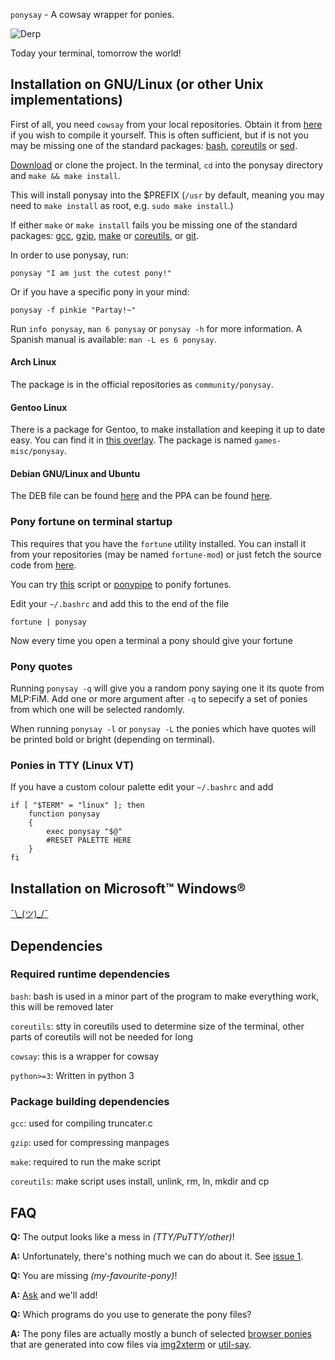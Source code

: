`ponysay` - A cowsay wrapper for ponies.

![Derp](http://i.imgur.com/xOJbE.png)

Today your terminal, tomorrow the world!


Installation on GNU/Linux (or other Unix implementations)
---------------------------------------------------------

First of all, you need `cowsay` from your local repositories.
Obtain it from [here](http://www.nog.net/~tony/warez) if you wish to compile it yourself.
This is often sufficient, but if is not you may be missing one of the standard packages: [bash](ftp://ftp.gnu.org/gnu/bash/), [coreutils](ftp://ftp.gnu.org/gnu/coreutils/) or [sed](ftp://ftp.gnu.org/gnu/sed/).

[Download](/erkin/ponysay/downloads) or clone the project.
In the terminal, `cd` into the ponysay directory and `make && make install`.

This will install ponysay into the $PREFIX (`/usr` by default, meaning you may need to `make install` as root, e.g. `sudo make install`.)

If either `make` or `make install` fails you be missing one of the standard packages:
[gcc](ftp://ftp.gnu.org/gnu/gcc/), [gzip](ftp://ftp.gnu.org/gnu/gzip/), [make](ftp://ftp.gnu.org/gnu/make/) or [coreutils](ftp://ftp.gnu.org/gnu/coreutils/), or [git](http://git-scm.com/).

In order to use ponysay, run:

    ponysay "I am just the cutest pony!"
    
Or if you have a specific pony in your mind:

    ponysay -f pinkie "Partay!~"

Run `info ponysay`, `man 6 ponysay` or `ponysay -h` for more information.
A Spanish manual is available: `man -L es 6 ponysay`.

#### Arch Linux
The package is in the official repositories as `community/ponysay`.

#### Gentoo Linux
There is a package for Gentoo, to make installation and keeping it up to date easy. You can find it in [this overlay](/etu/aidstu-overlay). The package is named `games-misc/ponysay`.

#### Debian GNU/Linux and Ubuntu
The DEB file can be found [here](http://roryholland.co.uk/misc.html#ponysay) and the PPA can be found [here](https://launchpad.net/~blazemore/+archive/ponysay).

### Pony fortune on terminal startup 

This requires that you have the `fortune` utility installed. You can install it from your repositories (may be named `fortune-mod`)
or just fetch the source code from [here](ftp://ftp.ibiblio.org/pub/linux/games/amusements/fortune/).

You can try [this](http://www.reddit.com/r/mylittlelinux/comments/srixi/using_ponysay_with_a_ponified_fortune_warning/) script or
[ponypipe](/maandree/ponypipe) to ponify fortunes.

Edit your `~/.bashrc` and add this to the end of the file

    fortune | ponysay

Now every time you open a terminal a pony should give your fortune

### Pony quotes

Running `ponysay -q` will give you a random pony saying one it its quote from MLP:FiM. Add one or more argument after `-q` to sepecify a
set of ponies from which one will be selected randomly.

When running `ponysay -l` or `ponysay -L` the ponies which have quotes will be printed bold or bright (depending on terminal).

### Ponies in TTY (Linux VT)

If you have a custom colour palette edit your `~/.bashrc` and add

    if [ "$TERM" = "linux" ]; then
        function ponysay
        {
            exec ponysay "$@"
            #RESET PALETTE HERE
        }
    fi


Installation on Microsoft™ Windows®
-----------------------------------
[¯\\\_(ツ)\_/¯](http://i.imgur.com/2nP5N.png)


Dependencies
------------

### Required runtime dependencies

`bash`: bash is used in a minor part of the program to make everything work, this will be removed later

`coreutils`: stty in coreutils used to determine size of the terminal, other parts of coreutils will not be needed for long

`cowsay`: this is a wrapper for cowsay

`python>=3`: Written in python 3

### Package building dependencies

`gcc`: used for compiling truncater.c

`gzip`: used for compressing manpages

`make`: required to run the make script

`coreutils`: make script uses install, unlink, rm, ln, mkdir and cp


FAQ
---

__Q:__ The output looks like a mess in _(TTY/PuTTY/other)_!

__A:__ Unfortunately, there's nothing much we can do about it. See [issue 1](/erkin/ponysay/issues/1).

__Q:__ You are missing _(my-favourite-pony)_!

__A:__ [Ask](/erkin/ponysay/issues) and we'll add!

__Q:__ Which programs do you use to generate the pony files?

__A:__ The pony files are actually mostly a bunch of selected [browser ponies](http://web.student.tuwien.ac.at/~e0427417/browser-ponies/ponies.html)
that are generated into cow files via [img2xterm](/rossy2401/img2xterm) or [util-say](/maandree/util-say).
